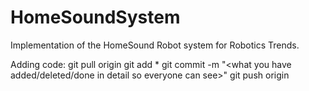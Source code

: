 # HomeSoundSystem
Implementation of the HomeSound Robot system for Robotics Trends.

Adding code:
    git pull origin <branch>
    git add *
    git commit -m "<what you have added/deleted/done in detail so everyone can see>"
    git push origin <branch>


